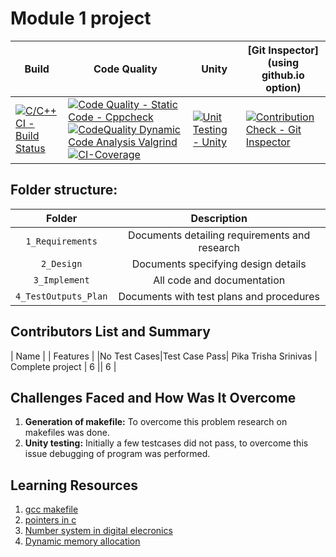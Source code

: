 # Module 1 project

Build | Code Quality | Unity | [Git Inspector](using github.io option)
------|----------|-------|--------------
[![C/C++ CI - Build Status](https://github.com/chaitanyavempalli/M2_EmbSys_/actions/workflows/c%20CI.yml/badge.svg)](https://github.com/chaitanyavempalli/M2_EmbSys_/actions/workflows/c%20CI.yml) | [![Code Quality - Static Code - Cppcheck](https://github.com/chaitanyavempalli/M2_EmbSys_/actions/workflows/cppcheck.yml/badge.svg)](https://github.com/chaitanyavempalli/M2_EmbSys_/actions/workflows/cppcheck.yml) [![CodeQuality Dynamic Code Analysis Valgrind](https://github.com/chaitanyavempalli/M2_EmbSys_/actions/workflows/code%20q%20dynamic.yml/badge.svg)](https://github.com/chaitanyavempalli/M2_EmbSys_/actions/workflows/code%20q%20dynamic.yml) [![CI-Coverage](https://github.com/chaitanyavempalli/M2_EmbSys_/actions/workflows/gcov.yml/badge.svg)](https://github.com/chaitanyavempalli/M2_EmbSys_/actions/workflows/gcov.yml)| [![Unit Testing - Unity](https://github.com/chaitanyavempalli/M2_EmbSys_/actions/workflows/unity.yml/badge.svg)](https://github.com/chaitanyavempalli/M2_EmbSys_/actions/workflows/unity.yml) | [![Contribution Check - Git Inspector](https://github.com/chaitanyavempalli/M2_EmbSys_/actions/workflows/gitinspector.yml/badge.svg)](https://github.com/chaitanyavempalli/M2_EmbSys_/actions/workflows/gitinspector.yml)

## Folder structure:

| Folder | Description |
| :---: | :---: |
| `1_Requirements` | Documents detailing requirements and research |
| `2_Design` | Documents specifying design details |
| `3_Implement` | All code and documentation |
| `4_TestOutputs_Plan` | Documents with test plans and procedures |

## Contributors List and Summary

|  Name   |           |    Features    |   |No Test Cases|Test Case Pass|
 Pika Trisha Srinivas | Complete project   | 6          || 6     |
    

## Challenges Faced and How Was It Overcome

1. **Generation of makefile:** To overcome this problem research on makefiles was done.
2. **Unity testing:** Initially a few testcases did not pass, to overcome this issue debugging of program was performed.

## Learning Resources
1. [gcc makefile](https://www3.ntu.edu.sg/home/ehchua/programming/cpp/gcc_make.html#zz-2.1)
2. [pointers in c](https://www.freecodecamp.org/news/pointers-in-c-are-not-as-difficult-as-you-think/)
3. [Number system in digital elecronics](https://learnabout-electronics.org/Digital/dig11.php)
4. [Dynamic memory allocation](https://www.programiz.com/c-programming/c-dynamic-memory-allocation)

